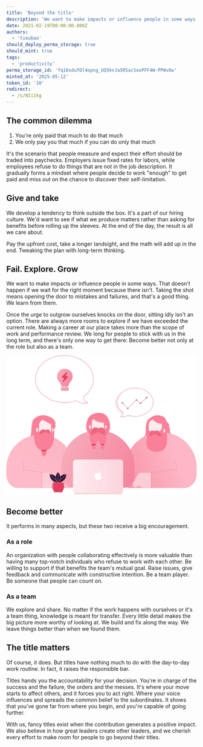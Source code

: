 ```yaml
---
title: 'Beyond the title'
description: 'We want to make impacts or influence people in some ways. That doesn''t happen if we wait for the right moment because there isn''t. Taking the shot means opening the door to mistakes and failures, and that''s a good thing. We learn from them.'
date: 2021-02-19T00:00:00.000Z
authors:
  - 'tieubao'
should_deploy_perma_storage: true
should_mint: true
tags:
  - 'productivity'
perma_storage_id: 'fq18sduTOl4opng_UQ5knJa5R5acSoxPFF4W-PPWvOw'
minted_at: '2025-05-12'
token_id: '10'
redirect:
  - /s/NIi1kg
---
```


## The common dilemma

1. You're only paid that much to do that much
2. We only pay you that much if you can do only that much

It's the scenario that people measure and expect their effort should be traded into paychecks. Employers issue fixed rates for labors, while employees refuse to do things that are not in the job description. It gradually forms a mindset where people decide to work "enough" to get paid and miss out on the chance to discover their self-limitation.

## Give and take

We develop a tendency to think outside the box. It's a part of our hiring culture. We'd want to see if what we produce matters rather than asking for benefits before rolling up the sleeves. At the end of the day, the result is all we care about.

Pay the upfront cost, take a longer landsight, and the math will add up in the end. Tweaking the plan with long-term thinking.

## Fail. Explore. Grow

We want to make impacts or influence people in some ways. That doesn't happen if we wait for the right moment because there isn't. Taking the shot means opening the door to mistakes and failures, and that's a good thing. We learn from them.

Once the urge to outgrow ourselves knocks on the door, sitting idly isn't an option. There are always more rooms to explore if we have exceeded the current role. Making a career at our place takes more than the scope of work and performance review. We long for people to stick with us in the long term, and there's only one way to get there: Become better not only at the role but also as a team.

![](assets/beyond-the-title_e4451267b269ff558c5138fc551830b1_md5.webp)

## Become better

It performs in many aspects, but these two receive a big encouragement.

### As a role

An organization with people collaborating effectively is more valuable than having many top-notch individuals who refuse to work with each other. Be willing to support if that benefits the team's mutual goal. Raise issues, give feedback and communicate with constructive intention. Be a team player. Be someone that people can count on.

### As a team

We explore and share. No matter if the work happens with ourselves or it's a team thing, knowledge is meant for transfer. Every little detail makes the big picture more worthy of looking at. We build and fix along the way. We leave things better than when we found them.

## The title matters

Of course, it does. But titles have nothing much to do with the day-to-day work routine. In fact, it raises the responsible bar.

Titles hands you the accountability for your decision. You're in charge of the success and the failure, the orders and the messes. It's where your move starts to affect others, and it forces you to act right. Where your voice influences and spreads the common belief to the subordinates. It shows that you've gone far from where you begin, and you're capable of going further.

With us, fancy titles exist when the contribution generates a positive impact. We also believe in how great leaders create other leaders, and we cherish every effort to make room for people to go beyond their titles.
